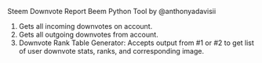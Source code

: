Steem Downvote Report Beem Python Tool by @anthonyadavisii

1. Gets all incoming downvotes on account.
2. Gets all outgoing downvotes from account.
3. Downvote Rank Table Generator: Accepts output from #1 or #2
    to get list of user downvote stats, ranks, and corresponding image.

